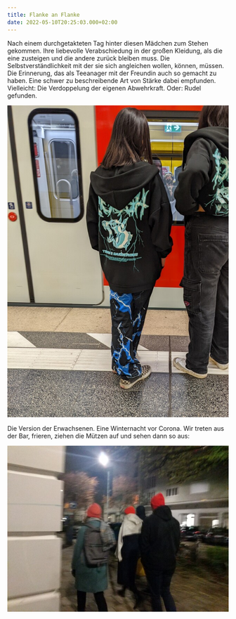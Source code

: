 ```yaml
---
title: Flanke an Flanke
date: 2022-05-10T20:25:03.000+02:00
---
```

Nach einem durchgetakteten Tag hinter diesen Mädchen zum Stehen gekommen. Ihre liebevolle Verabschiedung in der großen Kleidung, als die eine zusteigen und die andere zurück bleiben muss. Die Selbstverständlichkeit mit der sie sich angleichen wollen, können, müssen. Die Erinnerung, das als Teeanager mit der Freundin auch so gemacht zu haben. Eine schwer zu beschreibende Art von Stärke dabei empfunden. Vielleicht: Die Verdoppelung der eigenen Abwehrkraft. Oder: Rudel gefunden.

![](/uploads/gleich.jpg)

Die Version der Erwachsenen. Eine Winternacht vor Corona. Wir treten aus der Bar, frieren, ziehen die Mützen auf und sehen dann so aus:

![](/uploads/alle-gleich.jpg)
